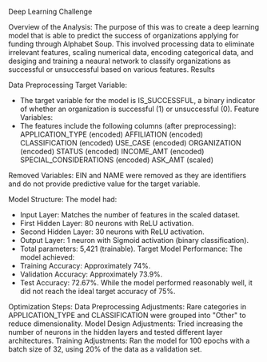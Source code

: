 Deep Learning Challenge

Overview of the Analysis:
The purpose of this was to create a deep learning model that is able to predict the success of organizations applying for funding through Alphabet Soup. This involved processing data to eliminate irrelevant features, scaling numerical data, encoding categorical data, and desiging and training a neaural network to classify organizations as successful or unsuccessful based on various features.
Results 

Data Preprocessing
Target Variable:
  - The target variable for the model is IS_SUCCESSFUL, a binary indicator of whether an   organization is successful (1) or unsuccessful (0).
Feature Variables:
- The features include the following columns (after preprocessing):
APPLICATION_TYPE (encoded)
AFFILIATION (encoded)
CLASSIFICATION (encoded)
USE_CASE (encoded)
ORGANIZATION (encoded)
STATUS (encoded)
INCOME_AMT (encoded)
SPECIAL_CONSIDERATIONS (encoded)
ASK_AMT (scaled)

Removed Variables:
EIN and NAME were removed as they are identifiers and do not provide predictive value for the target variable.


Model Structure:
The model had:
- Input Layer: Matches the number of features in the scaled dataset.
- First Hidden Layer: 80 neurons with ReLU activation.
- Second Hidden Layer: 30 neurons with ReLU activation.
- Output Layer: 1 neuron with Sigmoid activation (binary classification).
- Total parameters: 5,421 (trainable).
Target Model Performance:
The model achieved:
- Training Accuracy: Approximately 74%.
- Validation Accuracy: Approximately 73.9%.
- Test Accuracy: 72.67%.
While the model performed reasonably well, it did not reach the ideal target accuracy of 75%.

Optimization Steps:
Data Preprocessing Adjustments:
Rare categories in APPLICATION_TYPE and CLASSIFICATION were grouped into "Other" to reduce dimensionality.
Model Design Adjustments:
Tried increasing the number of neurons in the hidden layers and tested different layer architectures.
Training Adjustments:
Ran the model for 100 epochs with a batch size of 32, using 20% of the data as a validation set.
